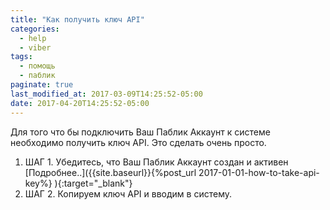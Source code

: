 ```yaml
---
title: "Как получить ключ API"
categories:
  - help
  - viber
tags:
  - помощь
  - паблик
paginate: true
last_modified_at: 2017-03-09T14:25:52-05:00
date: 2017-04-20T14:25:52-05:00
---
```


Для того что бы подключить Ваш Паблик Аккаунт к системе необходимо получить ключ API. Это сделать очень просто.

1. ШАГ 1. Убедитесь, что Ваш Паблик Аккаунт создан и активен [Подробнее..]({{site.baseurl}}{%post_url 2017-01-01-how-to-take-api-key%}
){:target="_blank"}
2. ШАГ 2. Копируем ключ API и вводим в систему.
